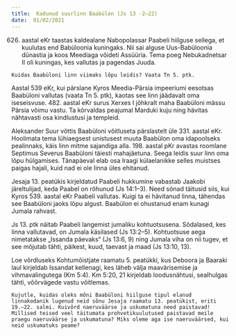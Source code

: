 ```yaml
---
title:  Kadunud suurlinn Baabülon (Js 13 -2–22)  
date:  01/02/2021  
---
```


626. aastal eKr taastas kaldealane Nabopolassar Paabeli hiilguse sellega, et kuulutas end Babüloonia kuningaks. Nii sai alguse Uus-Babüloonia dünastia ja koos Meediaga võideti Assüüria. Tema poeg Nebukadnetsar II oli kuningas, kes vallutas ja pagendas Juuda.

`Kuidas Baabüloni linn viimaks lõpu leidis? Vaata Tn 5. ptk.`

Aastal 539 eKr, kui pärslane Kyros Meedia-Pärsia impeeriumi eesotsas Baabüloni vallutas (vaata Tn 5. ptk), kaotas see linn jäädavalt oma iseseisvuse. 482. aastal eKr surus Xerxes I jõhkralt maha Baabüloni mässu Pärsia võimu vastu. Ta kõrvaldas peajumal Marduki kuju ning hävitas nähtavasti osa kindlustusi ja templeid.

Aleksander Suur võttis Baabüloni võitluseta pärslastelt üle 331. aastal eKr. Hoolimata tema lühiaegsest unistusest muuta Baabülon oma idapoolseks pealinnaks, käis linn mitme sajandiga alla. 198. aastal pKr avastas roomlane Septimus Severus Baabüloni täiesti mahajäetuna. Seega leidis suur linn oma lõpu hülgamises. Tänapäeval elab osa Iraagi külaelanikke selles muistses paigas hajali, kuid nad ei ole linna üles ehitanud.

Jesaja 13. peatükis kirjeldatud Paabeli hukkumine vabastab Jaakobi järeltulijad, keda Paabel on rõhunud (Js 14:1–3). Need sõnad täitusid siis, kui Kyros 539. aastal eKr Paabeli vallutas. Kuigi ta ei hävitanud linna, tähendas see Baabüloni jaoks lõpu algust. Baabülon ei ohustanud enam kunagi Jumala rahvast.

Js 13. ptk näitab Paabeli langemist jumaliku kohtuotsusena. Sõdalased, kes linna vallutavad, on Jumala käsilased (Js 13:2–5). Kohtuotsuse aega nimetatakse „Issanda päevaks“ (Js 13:6, 9) ning Jumala viha on nii tugev, et see mõjutab tähti, päikest, kuud, taevast ja maad (Js 13:10, 13).

Loe võrdluseks Kohtumõistjate raamatu 5. peatükki, kus Deboora ja Baaraki laul kirjeldab Issandat kellenagi, kes läheb välja maavärisemise ja vihmavalingutega (Km 5:4). Km 5:20, 21 kirjeldab loodusnähtusi, sealhulgas tähti, võõrvägede vastu võitlemas.

`Kujutle, kuidas oleks mõni Baabüloni hiilguse tipul elanud linnakodanik lugenud neid sõnu Jesaja raamatu 13. peatükist, eriti 19.–22. salmi. Kuivõrd naeruväärse ja uskumatuna need paistavad! Millised teised veel täitumata prohvetikuulutused paistavad meile praegu naeruväärse ja uskumatuna? Miks oleme aga ise naeruväärsed, kui neid uskumatuks peame?`

